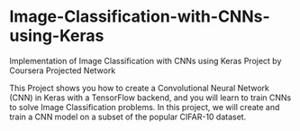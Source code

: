 # Image-Classification-with-CNNs-using-Keras
Implementation of Image Classification with CNNs using Keras Project by Coursera Projected Network

This Project shows you how to create a Convolutional Neural Network (CNN) in Keras with a TensorFlow backend, and you will learn to train CNNs to solve Image Classification problems. In this project, we will create and train a CNN model on a subset of the popular CIFAR-10 dataset.
